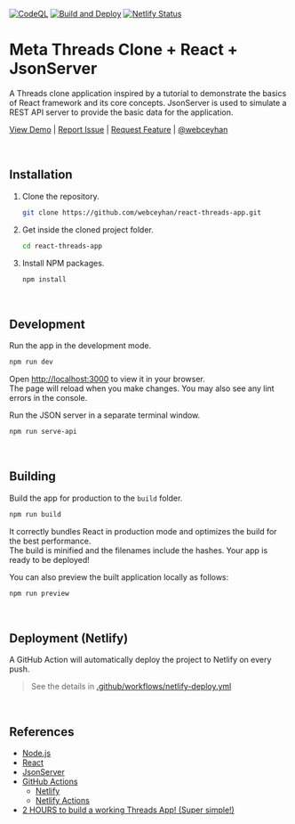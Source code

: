 <!-- AUTOMATION BADGES -->

[![CodeQL](https://github.com/webceyhan/react-threads-app/actions/workflows/codeql-analysis.yml/badge.svg)](https://github.com/webceyhan/react-threads-app/actions/workflows/codeql-analysis.yml)
[![Build and Deploy](https://github.com/webceyhan/react-threads-app/actions/workflows/netlify-deploy.yml/badge.svg)](https://github.com/webceyhan/react-threads-app/actions/workflows/netlify-deploy.yml)
[![Netlify Status](https://api.netlify.com/api/v1/badges/e28e4e68-5bab-4837-9f4e-4550d48ef5b6/deploy-status)](https://app.netlify.com/sites/react-threads-app-app/deploys)

<!-- HEADER ///////////////////////////////////////////////////////////// -->

# Meta Threads Clone + React + JsonServer

A Threads clone application inspired by a tutorial to demonstrate the basics of React framework and its core concepts.
JsonServer is used to simulate a REST API server to provide the basic data for the application.

[View Demo](https://webceyhan-react-threads-app.netlify.app/) |
[Report Issue](https://github.com/webceyhan/react-threads-app/issues) |
[Request Feature](https://github.com/webceyhan/react-threads-app/pulls) |
[@webceyhan](https://twitter.com/webceyhan)

<br>
<!-- INSTALLATION //////////////////////////////////////////////////////// -->

## Installation

1. Clone the repository.
    ```sh
    git clone https://github.com/webceyhan/react-threads-app.git
    ```
2. Get inside the cloned project folder.
    ```sh
    cd react-threads-app
    ```
3. Install NPM packages.
    ```sh
    npm install
    ```

<br>
<!-- DEVELOPMENT ///////////////////////////////////////////////////////// -->

## Development

Run the app in the development mode.

```sh
npm run dev
```

Open [http://localhost:3000](http://localhost:3000) to view it in your browser.\
The page will reload when you make changes. You may also see any lint errors in the console.

Run the JSON server in a separate terminal window.

```sh
npm run serve-api
```

<br>
<!-- BUILDING //////////////////////////////////////////////////////////// -->

## Building

Build the app for production to the `build` folder.

```sh
npm run build
```

It correctly bundles React in production mode and optimizes the build for the best performance.\
The build is minified and the filenames include the hashes. Your app is ready to be deployed!

You can also preview the built application locally as follows:

```sh
npm run preview
```

<br>
<!-- DEPLOYMENT ////////////////////////////////////////////////////////// -->

## Deployment (Netlify)

A GitHub Action will automatically deploy the project to Netlify on every push.

> See the details in [.github/workflows/netlify-deploy.yml](./.github/workflows/netlify-deploy.yml)

<br>
<!-- REFERENCES ////////////////////////////////////////////////////////// -->

## References

-   [Node.js](https://nodejs.dev/)
-   [React](https://reactjs.org/)
-   [JsonServer](https://github.com/typicode/json-server)
-   [GitHub Actions](https://docs.github.com/en/actions)
    -   [Netlify](https://www.netlify.com/)
    -   [Netlify Actions](https://github.com/nwtgck/actions-netlify)
-   [2 HOURS to build a working Threads App! (Super simple!)](https://www.youtube.com/watch?v=J7HMa48mU3E)